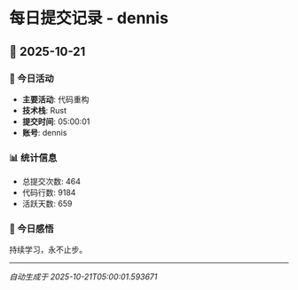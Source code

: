 # 每日提交记录 - dennis

## 📅 2025-10-21

### 🎯 今日活动
- **主要活动**: 代码重构
- **技术栈**: Rust
- **提交时间**: 05:00:01
- **账号**: dennis

### 📊 统计信息
- 总提交次数: 464
- 代码行数: 9184
- 活跃天数: 659

### 💭 今日感悟
持续学习，永不止步。

---
*自动生成于 2025-10-21T05:00:01.593671*
